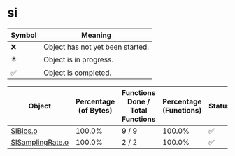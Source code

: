 # si
| Symbol | Meaning 
| ------------- | ------------- 
| :x: | Object has not yet been started. 
| :eight_pointed_black_star: | Object is in progress. 
| :white_check_mark: | Object is completed. 


| Object | Percentage (of Bytes) | Functions Done / Total Functions | Percentage (Functions) | Status 
| ------------- | ------------- | ------------- | ------------- | ------------- 
| [SIBios.o](https://github.com/shibbo/Petari/blob/master/docs/lib/RVL_SDK/si/SIBios.md) | 100.0% | 9 / 9 | 100.0% | :white_check_mark: 
| [SISamplingRate.o](https://github.com/shibbo/Petari/blob/master/docs/lib/RVL_SDK/si/SISamplingRate.md) | 100.0% | 2 / 2 | 100.0% | :white_check_mark: 
